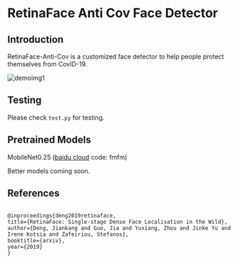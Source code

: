 # RetinaFace Anti Cov Face Detector

## Introduction

RetinaFace-Anti-Cov is a customized face detector to help people protect themselves from CovID-19.

![demoimg1](https://github.com/deepinsight/insightface/blob/master/resources/cov_test.jpg)


## Testing

Please check ``test.py`` for testing.

## Pretrained Models

MobileNet0.25 ([baidu cloud](https://pan.baidu.com/s/1p8n4R2W-9WmmBWxYQEFcWg) code: fmfm) 

Better models coming soon.



## References

```
  
@inproceedings{deng2019retinaface,
title={RetinaFace: Single-stage Dense Face Localisation in the Wild},
author={Deng, Jiankang and Guo, Jia and Yuxiang, Zhou and Jinke Yu and Irene Kotsia and Zafeiriou, Stefanos},
booktitle={arxiv},
year={2019}
}
```


